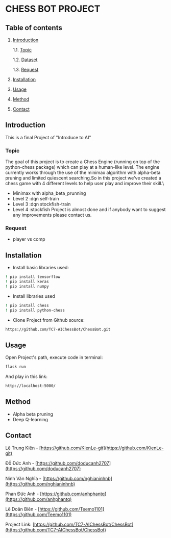 # CHESS BOT PROJECT

## Table of contents

1. [Introduction](#introduction)

	1.1. [Topic](#topic)

	1.2. [Dataset](#dataset)

	1.3. [Request](#request)

2. [Installation](#installation)

3. [Usage](#usage)

4. [Method](#method)

5. [Contact](#contact)

## Introduction

This is a final Project of "Introduce to AI"

### Topic
The goal of this project is to create a Chess Engine (running on top of the python-chess package) which can play at a human-like level.
The engine currently works through the use of the minimax algorithm with alpha-beta pruning and limited quiescent searching.So in this project we've created a chess game with 4 different levels to help user play and improve their skill.\

- Minimax with alpha_beta_prunning
- Level 2 :dqn self-train
-  Level 3 :dqn stockfish-train
-  Level 4 :stockfish
Project is almost done and if anybody want to suggest any improvements please contact us. 

### Request
+ player vs comp

## Installation
+ Install basic libraries used:
```bash
! pip install tensorflow
! pip install keras
! pip install numpy
```


+ Install libraries used
```bash
! pip install chess
! pip install python-chess
```


+ Clone Project from Github source:

```bash
https://github.com/TC7-AIChessBot/ChessBot.git
```
## Usage
Open Project's path, execute code in terminal:
```bash
flask run
```
And play in this link:
```bash
http://localhost:5000/
```

## Method

- Alpha beta pruning
- Deep Q-learning
## Contact
Lê Trung Kiên - [https://github.com/KienLe-git](https://github.com/KienLe-git)

Đỗ Đức Anh - [https://github.com/doducanh2707](https://github.com/doducanh2707)

Ninh Văn Nghĩa - [https://github.com/nghianinhnb](https://github.com/nghianinhnb)

Phan Đức Anh - [https://github.com/anhphantq](https://github.com/anhphantq)

Lê Doãn Biên - [https://github.com/Teemo1101](https://github.com/Teemo1101)


Project Link: [https://github.com/TC7-AIChessBot/ChessBot](https://github.com/TC7-AIChessBot/ChessBot)
